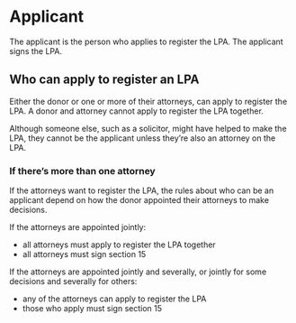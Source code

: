 # Applicant

The applicant is the person who applies to register the LPA. The applicant signs the LPA.

## Who can apply to register an LPA

Either the donor or one or more of their attorneys, can apply to register the LPA. A donor and attorney cannot apply to register the LPA together.

Although someone else, such as a solicitor, might have helped to make the LPA, they cannot be the applicant unless they’re also an attorney on the LPA.

### If there’s more than one attorney

If the attorneys want to register the LPA, the rules about who can be an applicant depend on how the donor appointed their attorneys to make decisions.

If the attorneys are appointed jointly:

* all attorneys must apply to register the LPA together
* all attorneys must sign section 15

If the attorneys are appointed jointly and severally, or jointly for some decisions and severally for others:

* any of the attorneys can apply to register the LPA
* those who apply must sign section 15
